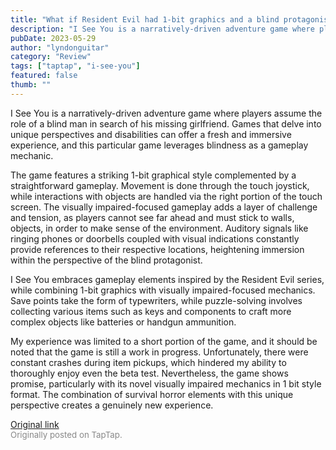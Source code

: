 ```yaml
---
title: "What if Resident Evil had 1-bit graphics and a blind protagonist? | Beta Impressions - I See You"
description: "I See You is a narratively-driven adventure game where players assume the role of a blind man in search of his missing girlfriend. Games that delve into unique perspectives and disabilities can offer a fresh and immersive experience, and this particular game leverages blindness as a gameplay mechanic."
pubDate: 2023-05-29
author: "lyndonguitar"
category: "Review"
tags: ["taptap", "i-see-you"]
featured: false
thumb: ""
---
```


I See You is a narratively-driven adventure game where players assume the role of a blind man in search of his missing girlfriend. Games that delve into unique perspectives and disabilities can offer a fresh and immersive experience, and this particular game leverages blindness as a gameplay mechanic.

The game features a striking 1-bit graphical style complemented by a straightforward gameplay. Movement is done through the touch joystick, while interactions with objects are handled via the right portion of the touch screen. The visually impaired-focused gameplay adds a layer of challenge and tension, as players cannot see far ahead and must stick to walls, objects, in order to make sense of the environment. Auditory signals like ringing phones or doorbells coupled with visual indications constantly provide references to their respective locations, heightening immersion within the perspective of the blind protagonist.

I See You embraces gameplay elements inspired by the Resident Evil series, while combining 1-bit graphics with visually impaired-focused mechanics. Save points take the form of typewriters, while puzzle-solving involves collecting various items such as keys and components to craft more complex objects like batteries or handgun ammunition.

My experience was limited to a short portion of the game, and it should be noted that the game is still a work in progress. Unfortunately, there were constant crashes during item pickups, which hindered my ability to thoroughly enjoy even the beta test. Nevertheless, the game shows promise, particularly with its novel visually impaired mechanics in 1 bit style format. The combination of survival horror elements with this unique perspective creates a genuinely new experience.

[Original link](https://www.taptap.io/post/5716406)<br><span style="font-size: 0.95em; color: #888;">Originally posted on TapTap.</span>
